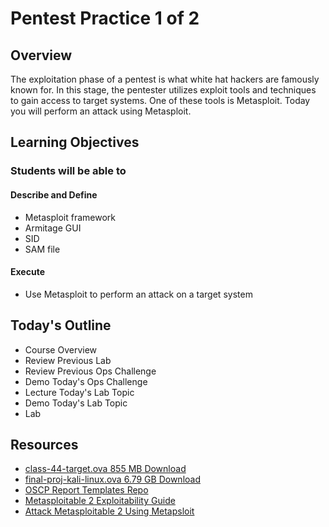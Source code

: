 # Pentest Practice 1 of 2

## Overview

The exploitation phase of a pentest is what white hat hackers are famously known for. In this stage, the pentester utilizes exploit tools and techniques to gain access to target systems. One of these tools is Metasploit. Today you will perform an attack using Metasploit.

## Learning Objectives

### Students will be able to

#### Describe and Define

- Metasploit framework
- Armitage GUI
- SID
- SAM file

#### Execute

- Use Metasploit to perform an attack on a target system

## Today's Outline

- Course Overview
- Review Previous Lab
- Review Previous Ops Challenge
- Demo Today's Ops Challenge
- Lecture Today's Lab Topic
- Demo Today's Lab Topic
- Lab

## Resources

- [class-44-target.ova 855 MB Download](https://www.icloud.com/iclouddrive/0cD5O0wXDPYckCNM2Et7fCHhw#class-44-target)
- [final-proj-kali-linux.ova 6.79 GB Download](https://www.icloud.com/iclouddrive/083CdbKm3Y48fdtUtm6krPezA#final-proj-kali-linux)
- [OSCP Report Templates Repo](https://github.com/whoisflynn/OSCP-Exam-Report-Template)
- [Metasploitable 2 Exploitability Guide](https://docs.rapid7.com/metasploit/metasploitable-2-exploitability-guide)
- [Attack Metasploitable 2 Using Metapsloit](https://blog.securelayer7.net/attacking-metasploitable-2-using-metasploit/)
